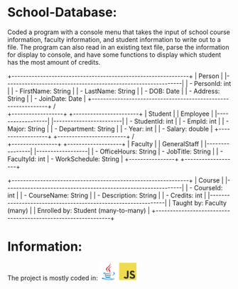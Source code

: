 # School-Database:
Coded a program with a console menu that takes the input of school course information, faculty information, and student information to write out to a file. The program can also read in an existing text file, parse the information for display to console, and have some functions to display which student has the most amount of credits.


+--------------------------------------------------------------+
|                         Person                               |
|--------------------------------------------------------------|
| - PersonId: int                                              |
| - FirstName: String                                          |
| - LastName: String                                           |
| - DOB: Date                                                  |
| - Address: String                                            |
| - JoinDate: Date                                              |
+--------------------------------------------------------------+
             /                       \
+------------------+        +-----------------------+
|     Student      |        |      Employee         |
|------------------|        |------------------------|
| - StudentId: int |        | - EmpId: int           |
| - Major: String  |        | - Department: String   |
| - Year: int     |        | - Salary: double       |
+------------------+        +------------------------+
                                /           \
                   +----------------+   +-------------------+
                   |    Faculty     |   |  GeneralStaff   |
                   |----------------|   |------------------|
                   | - OfficeHours: String | - JobTitle: String |
                   | - FacultyId: int      | - WorkSchedule: String |
                   +----------------+   +-------------------+
                   
+--------------------------------------------------------------+
|                       Course                                 |
|--------------------------------------------------------------|
| - CourseId: int                                              |
| - CourseName: String                                         |
| - Description: String                                        |
| - Credits: int                                               |
|--------------------------------------------------------------|
| Taught by: Faculty (many)                                     |
| Enrolled by: Student (many-to-many)                            |
+--------------------------------------------------------------+



# Information:
The project is mostly coded in: <img src="https://raw.githubusercontent.com/devicons/devicon/master/icons/java/java-original.svg" alt="java" width="40" height="40"/> </a> 
<img src="https://raw.githubusercontent.com/devicons/devicon/master/icons/javascript/javascript-original.svg" alt="javascript" width="40" height="40"/> </a>
